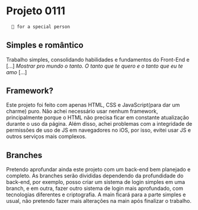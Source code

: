 
# Projeto 0111
```bash
  💎 for a special person

```

## Simples e romântico
Trabalho simples, consolidando habilidades e fundamentos do Front-End e [...] *Mostrar pro mundo o tanto. O tanto que te quero e o tanto que eu te amo* [...]

## Framework?
Este projeto foi feito com apenas HTML, CSS e JavaScript(para dar um charme) puro. Não achei necessário usar nenhum framework, principalmente porque o HTML não precisa ficar em constante atualização durante o uso da página. 
Além disso, achei problemas com a integridade de permissões de uso de JS em navegadores no iOS, por isso, evitei usar JS e outros serviços mais complexos.

## Branches
Pretendo aprofundar ainda este projeto com um back-end bem planejado e completo. As branches serão divididas dependendo da profundidade do back-end, por exemplo, posso criar um sistema de login simples em uma branch, e em outra, fazer outro sistema de login mais aprofundado, com tecnologias diferentes e criptografia. A main ficará para a parte simples e usual, não pretendo fazer mais alterações na main após finalizar o trabalho.